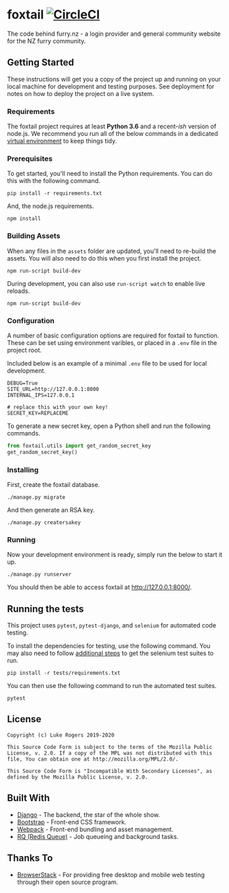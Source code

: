# foxtail [![CircleCI](https://github.com/dmptrluke/foxtail/workflows/Test/badge.svg)](https://github.com/dmptrluke/foxtail/actions)

The code behind furry.nz - a  login provider and general community website for the NZ furry community.

## Getting Started

These instructions will get you a copy of the project up and running on your local machine for development and testing purposes. See deployment for notes on how to deploy the project on a live system.

### Requirements

The foxtail project requires at least **Python 3.6** and a recent-*ish* version of node.js.
We recommend you run all of the below commands in a dedicated [virtual environment](https://docs.python.org/3/library/venv.html)
to keep things tidy.


### Prerequisites

To get started, you'll need to install the Python requirements. You can do this with the following command.

```
pip install -r requirements.txt
```

And, the node.js requirements.

```
npm install
```


### Building Assets

When any files in the `assets` folder are updated, you'll need to re-build the assets. You will also need to
do this when you first install the project.

```
npm run-script build-dev
```

During development, you can also use `run-script watch` to enable live reloads.
```
npm run-script build-dev
```

### Configuration

A number of basic configuration options are required for foxtail to function. These can be
set using environment varibles, or placed in a `.env` file in the project root.

Included below is an example of a minimal `.env` file to be used for local development.

```
DEBUG=True
SITE_URL=http://127.0.0.1:8000
INTERNAL_IPS=127.0.0.1

# replace this with your own key!
SECRET_KEY=REPLACEME
```

To generate a new secret key, open a Python shell and run the following commands.

```py
from foxtail.utils import get_random_secret_key
get_random_secret_key()
```

### Installing

First, create the foxtail database.

```
./manage.py migrate
```

And then generate an RSA key.

```
./manage.py creatersakey
```

### Running
Now your development environment is ready, simply run the below to start it up.
```
./manage.py runserver
```

You should then be able to access foxtail at http://127.0.0.1:8000/.

## Running the tests

This project uses `pytest`, `pytest-django`, and `selenium` for automated code testing.

To install the dependencies for testing, use the following command. You may also need to follow
[additional steps](https://selenium-python.readthedocs.io/installation.html) to get the
selenium test suites to run.
```
pip install -r tests/requirements.txt
```

You can then use the following command to run the automated test suites.

```
pytest
```

## License
```
Copyright (c) Luke Rogers 2019-2020

This Source Code Form is subject to the terms of the Mozilla Public
License, v. 2.0. If a copy of the MPL was not distributed with this
file, You can obtain one at http://mozilla.org/MPL/2.0/.

This Source Code Form is "Incompatible With Secondary Licenses", as
defined by the Mozilla Public License, v. 2.0.
```

## Built With

* [Django](https://www.djangoproject.com/) - The backend, the star of the whole show.
* [Bootstrap](https://getbootstrap.com/) - Front-end CSS framework.
* [Webpack](https://webpack.js.org/) - Front-end bundling and asset management.
* [RQ (Redis Queue)](https://python-rq.org/) - Job queueing and background tasks.


## Thanks To

* [BrowserStack](https://www.browserstack.com/open-source) - For providing free desktop and mobile web testing
through their open source program.
